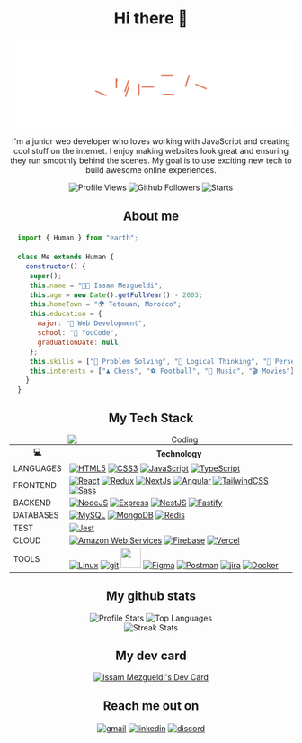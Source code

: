 <h1 align="center">Hi there 👋</h1>

![Cover](https://raw.githubusercontent.com/MEZ901/MEZ901/main/assets/header.svg)

<p align="center">
I'm a junior web developer who loves working with JavaScript and creating cool stuff on the internet. I enjoy making websites look great and ensuring they run smoothly behind the scenes. My goal is to use exciting new tech to build awesome online experiences.
</p>

<div id="badges"  align="center">
 <img src="https://komarev.com/ghpvc/?username=MEZ901" alt="Profile Views" /> 
 <img src="https://img.shields.io/github/followers/MEZ901?label=Follow" alt="Github Followers"/>
 <img src="https://img.shields.io/github/stars/MEZ901?affiliations=OWNER%2CCOLLABORATOR" alt="Starts"/> 
</div>

<h2 align="center">About me</h2>
 
```js
  import { Human } from "earth";

  class Me extends Human {
    constructor() {
     super();
     this.name = "👨‍💻 Issam Mezgueldi";
     this.age = new Date().getFullYear() - 2003;
     this.homeTown = "🌍 Tetouan, Morocco";
     this.education = {
       major: "🚀 Web Development",
       school: "🏫 YouCode",
       graduationDate: null,
     };
     this.skills = ["🧠 Problem Solving", "🤔 Logical Thinking", "🚀 Perseverance"];
     this.interests = ["♟️ Chess", "⚽ Football", "🎵 Music", "🎬 Movies"];
    }
  }
```

<h2 align="center">My Tech Stack</h2>

 <div align="center">
  <img align="right" alt="Coding" width="400" src="https://cdn.dribbble.com/users/416610/screenshots/4801105/coding_desk_flat_vector_ui_ux_design_illustration_motion_animation_gif2.gif"/>
  <table>
    <tr>
      <th>💻</th>
      <th>Technology</th>
    </tr>
    <tr>
      <td>LANGUAGES</td>
      <td>
        <a href="https://developer.mozilla.org/en-US/docs/Glossary/HTML5" target="_blank" rel="noreferrer"><img src="https://raw.githubusercontent.com/danielcranney/readme-generator/main/public/icons/skills/html5-colored.svg" width="36" height="36" alt="HTML5" /></a>
        <a href="https://www.w3.org/TR/CSS/#css" target="_blank" rel="noreferrer"><img src="https://raw.githubusercontent.com/danielcranney/readme-generator/main/public/icons/skills/css3-colored.svg" width="36" height="36" alt="CSS3" /></a>
        <a href="https://developer.mozilla.org/en-US/docs/Web/JavaScript" target="_blank" rel="noreferrer"><img src="https://raw.githubusercontent.com/danielcranney/readme-generator/main/public/icons/skills/javascript-colored.svg" width="36" height="36" alt="JavaScript" /></a>
        <a href="https://www.typescriptlang.org/" target="_blank" rel="noreferrer"><img src="https://raw.githubusercontent.com/danielcranney/readme-generator/main/public/icons/skills/typescript-colored.svg" width="36" height="36" alt="TypeScript" /></a>
      </td>
    </tr>
    <tr>
      <td>FRONTEND</td>
      <td>
        <a href="https://reactjs.org/" target="_blank" rel="noreferrer"><img src="https://raw.githubusercontent.com/danielcranney/readme-generator/main/public/icons/skills/react-colored.svg" width="36" height="36" alt="React" /></a>
        <a href="https://redux.js.org/" target="_blank" rel="noreferrer"><img src="https://raw.githubusercontent.com/danielcranney/readme-generator/main/public/icons/skills/redux-colored.svg" width="36" height="36" alt="Redux" /></a>
        <a href="https://nextjs.org/docs" target="_blank" rel="noreferrer"><img src="https://raw.githubusercontent.com/danielcranney/readme-generator/main/public/icons/skills/nextjs-colored-dark.svg" width="36" height="36" alt="NextJs" /></a>
        <a href="https://angular.io/" target="_blank" rel="noreferrer"><img src="https://raw.githubusercontent.com/danielcranney/readme-generator/main/public/icons/skills/angularjs-colored.svg" width="36" height="36" alt="Angular" /></a>
        <a href="https://tailwindcss.com/" target="_blank" rel="noreferrer"><img src="https://raw.githubusercontent.com/danielcranney/readme-generator/main/public/icons/skills/tailwindcss-colored.svg" width="36" height="36" alt="TailwindCSS" /></a>
        <a href="https://sass-lang.com/" target="_blank" rel="noreferrer"><img src="https://raw.githubusercontent.com/danielcranney/readme-generator/main/public/icons/skills/sass-colored.svg" width="36" height="36" alt="Sass" /></a>
      </td>
    </tr>
    <tr>
      <td>BACKEND</td>
      <td>
        <a href="https://nodejs.org/en/" target="_blank" rel="noreferrer"><img src="https://raw.githubusercontent.com/danielcranney/readme-generator/main/public/icons/skills/nodejs-colored.svg" width="36" height="36" alt="NodeJS" /></a>
        <a href="https://expressjs.com/" target="_blank" rel="noreferrer"><img src="https://raw.githubusercontent.com/danielcranney/readme-generator/main/public/icons/skills/express-colored-dark.svg" width="36" height="36" alt="Express" /></a>
        <a href="https://docs.nestjs.com/" target="_blank" rel="noreferrer"><img src="https://raw.githubusercontent.com/danielcranney/readme-generator/main/public/icons/skills/nestjs-colored.svg" width="36" height="36" alt="NestJS" /></a>
        <a href="https://fastify.dev/" target="_blank" rel="noreferrer"><img src="https://cdn.worldvectorlogo.com/logos/fastify.svg" width="36" height="36" alt="Fastify" /></a>
      </td>
    </tr>
    <tr>
      <td>DATABASES</td>
      <td>
        <a href="https://www.mysql.com/" target="_blank" rel="noreferrer"><img src="https://raw.githubusercontent.com/danielcranney/readme-generator/main/public/icons/skills/mysql-colored.svg" width="36" height="36" alt="MySQL" /></a>
        <a href="https://www.mongodb.com/" target="_blank" rel="noreferrer"><img src="https://raw.githubusercontent.com/danielcranney/readme-generator/main/public/icons/skills/mongodb-colored.svg" width="36" height="36" alt="MongoDB" /></a>
        <a href="https://redis.io/" target="_blank" rel="noreferrer"><img src="https://www.vectorlogo.zone/logos/redis/redis-icon.svg" width="36" height="36" alt="Redis" /></a>
      </td>
    </tr>
    <tr>
      <td>TEST</td>
      <td>
        <a href="https://jestjs.io/" target="_blank" rel="noreferrer"><img src="https://www.vectorlogo.zone/logos/jestjsio/jestjsio-icon.svg" width="36" height="36" alt="Jest" /></a>
      </td>
    </tr>
    <tr>
      <td>CLOUD</td>
      <td>
        <a href="https://aws.amazon.com" target="_blank" rel="noreferrer"><img src="https://raw.githubusercontent.com/danielcranney/readme-generator/main/public/icons/skills/aws-colored-dark.svg" width="36" height="36" alt="Amazon Web Services" /></a>
        <a href="https://firebase.google.com/" target="_blank" rel="noreferrer"><img src="https://raw.githubusercontent.com/danielcranney/readme-generator/main/public/icons/skills/firebase-colored.svg" width="36" height="36" alt="Firebase" /></a>
        <a href="https://vercel.com/" target="_blank" rel="noreferrer"><img src="https://www.vectorlogo.zone/logos/vercel/vercel-icon.svg" width="36" height="36" alt="Vercel" /></a>
      </td>
    </tr>
    <tr>
      <td>TOOLS</td>
      <td>
        <a href="https://www.linux.org" target="_blank" rel="noreferrer"><img src="https://raw.githubusercontent.com/danielcranney/readme-generator/main/public/icons/skills/linux-colored.svg" width="36" height="36" alt="Linux" /></a>
        <a href="https://git-scm.com/" target="_blank" rel="noreferrer"><img src="https://www.vectorlogo.zone/logos/git-scm/git-scm-icon.svg" width="36" height="36" alt="git" /></a>
        <a href="https://www.github.com/h" target="_blank" rel="noreferrer"><img src="https://raw.githubusercontent.com/danielcranney/readme-generator/main/public/icons/socials/github-dark.svg" width="36" height="36" /></a>
        <a href="https://www.figma.com/" target="_blank" rel="noreferrer"><img src="https://raw.githubusercontent.com/danielcranney/readme-generator/main/public/icons/skills/figma-colored.svg" width="36" height="36" alt="Figma" /></a>
        <a href="https://www.postman.com/" target="_blank" rel="noreferrer"><img src="https://www.vectorlogo.zone/logos/getpostman/getpostman-icon.svg" width="36" height="36" alt="Postman" /></a>
        <a href="https://www.atlassian.com/software/jira" target="_blank" rel="noreferrer"><img src="https://www.vectorlogo.zone/logos/atlassian_jira/atlassian_jira-icon.svg" width="36" height="36" alt="jira" /></a>
        <a href="https://www.docker.com/" target="_blank" rel="noreferrer"><img src="https://raw.githubusercontent.com/danielcranney/readme-generator/main/public/icons/skills/docker-colored.svg" width="36" height="36" alt="Docker" /></a>
      </td>
    </tr>
  </table>
</div>
 
<h2 align="center">My github stats</h2>

<div align="center">
  <img src="https://github-readme-stats.vercel.app/api?username=MEZ901&show_icons=true&theme=tokyonight&line_height=28&rank_icon=github" alt="Profile Stats" />
  <img src="https://github-readme-stats.vercel.app/api/top-langs/?username=MEZ901&layout=donut&theme=tokyonight" alt="Top Languages" />
</div>
<div align="center">
 <img  src="https://github-readme-streak-stats.herokuapp.com/?user=MEZ901&show_icons=true&locale=en&layout=compact&theme=tokyonight&line_height=0" alt="Streak Stats" />
</div>

<h2 align="center">My dev card</h2>

<div align = "center">
 <a href="https://app.daily.dev/MEZ901">
  <img src="https://api.daily.dev/devcards/44578dd2e80c46dcb163e0243685f0d8.png?r=dum" width="300" alt="Issam Mezgueldi's Dev Card" />
 </a>
</div>
 
<h2 align="center">Reach me out on</h2>

<div align="center">
 <a href="mailto: issammez44@gmail.com" target="blank"><img align="center" src="https://img.shields.io/badge/Gmail-red?logo=gmail&logoColor=white" alt="gmail" /></a>
 <a href="https://www.linkedin.com/in/mez901/" target="blank"><img align="center" src="https://img.shields.io/badge/LinkedIn-blue?logo=linkedin&logoColor=white" alt="linkedin" /></a>
 <a href="https://discordapp.com/users/930779979409666048" target="blank"><img align="center" src="https://img.shields.io/badge/Discord-blue?logo=discord&logoColor=white" alt="discord" /></a>
</div>
